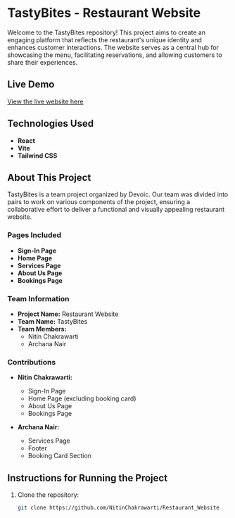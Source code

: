 # TastyBites - Restaurant Website

Welcome to the TastyBites repository! This project aims to create an engaging platform that reflects the restaurant's unique identity and enhances customer interactions. The website serves as a central hub for showcasing the menu, facilitating reservations, and allowing customers to share their experiences.

## Live Demo

[View the live website here](https://restaurant-website-omega-seven.vercel.app/home)

## Technologies Used

- **React**
- **Vite**
- **Tailwind CSS**

## About This Project

TastyBites is a team project organized by Devoic. Our team was divided into pairs to work on various components of the project, ensuring a collaborative effort to deliver a functional and visually appealing restaurant website.

### Pages Included

- **Sign-In Page**
- **Home Page**
- **Services Page**
- **About Us Page**
- **Bookings Page**

### Team Information

- **Project Name:** Restaurant Website
- **Team Name:** TastyBites
- **Team Members:** 
  - Nitin Chakrawarti
  - Archana Nair

### Contributions

- **Nitin Chakrawarti:** 
  - Sign-In Page
  - Home Page (excluding booking card)
  - About Us Page
  - Bookings Page

- **Archana Nair:** 
  - Services Page
  - Footer
  - Booking Card Section

## Instructions for Running the Project

1. Clone the repository:
   ```bash
   git clone https://github.com/NitinChakrawarti/Restaurant_Website
